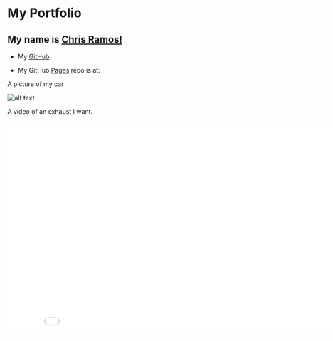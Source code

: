 # My Portfolio

## My name is [Chris Ramos!](twitter.com/chrisram0s)

* My [GitHub](https://github.com/ChrisRam0s)

* My GitHub [Pages](https://github.com/ChrisRam0s/ChrisRam0s.github.io) repo is at:

A picture of my car

![alt text](http://imgur.com/OjVfoMi)

A video of an exhaust I want.

<iframe width="853" height="480" src="//www.youtube.com/embed/H33H1PaoCqM" frameborder="0" allowfullscreen></iframe>
